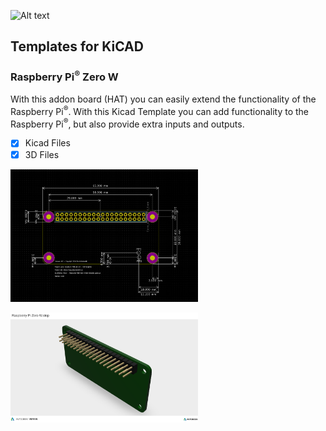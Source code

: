 ![Alt text](https://www.studiopieters.nl/wp-content/uploads/2018/12/StudioPieters_Logo_2019_Small-1-e1546242858628.png) 

## Templates for KiCAD

### Raspberry Pi<sup>®</sup> Zero W
With this addon board (HAT) you can easily extend the functionality of the Raspberry Pi<sup>®</sup>. With this Kicad Template you can add functionality to the Raspberry Pi<sup>®</sup>, but also provide extra inputs and outputs.

- [x] Kicad Files
- [x] 3D Files

<p><img src="https://raw.githubusercontent.com/AchimPieters/KiCad-Templates/master/Images/Raspberry%20Pi%20Zero%20W.PNG" width="300" title="Github Logo">
</p>
<p><img src="https://raw.githubusercontent.com/AchimPieters/KiCad-Templates/master/Images/Raspberry%20Pi%20Zero%20W.step.png" width="300" title="Github Logo">
</p>

  
      
